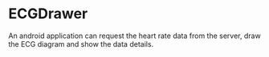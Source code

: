 # ECGDrawer

An android application can request the heart rate data from the server, draw the ECG diagram and show the data details.
